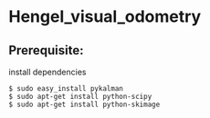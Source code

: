 # Hengel_visual_odometry

## Prerequisite:
install dependencies

    $ sudo easy_install pykalman
    $ sudo apt-get install python-scipy
    $ sudo apt-get install python-skimage